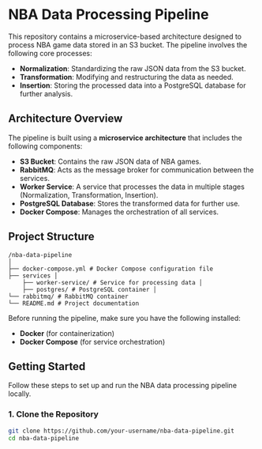 # NBA Data Processing Pipeline

This repository contains a microservice-based architecture designed to process NBA game data stored in an S3 bucket. The pipeline involves the following core processes:

- **Normalization**: Standardizing the raw JSON data from the S3 bucket.
- **Transformation**: Modifying and restructuring the data as needed.
- **Insertion**: Storing the processed data into a PostgreSQL database for further analysis.

## Architecture Overview

The pipeline is built using a **microservice architecture** that includes the following components:

- **S3 Bucket**: Contains the raw JSON data of NBA games.
- **RabbitMQ**: Acts as the message broker for communication between the services.
- **Worker Service**: A service that processes the data in multiple stages (Normalization, Transformation, Insertion).
- **PostgreSQL Database**: Stores the transformed data for further use.
- **Docker Compose**: Manages the orchestration of all services.

## Project Structure
``` plaintext
/nba-data-pipeline 
│ 
├── docker-compose.yml # Docker Compose configuration file 
├── services │ 
    ├── worker-service/ # Service for processing data │ 
    ├── postgres/ # PostgreSQL container │ 
└── rabbitmq/ # RabbitMQ container 
└── README.md # Project documentation
```

Before running the pipeline, make sure you have the following installed:

- **Docker** (for containerization)
- **Docker Compose** (for service orchestration)

## Getting Started

Follow these steps to set up and run the NBA data processing pipeline locally.

### 1. Clone the Repository

```bash
git clone https://github.com/your-username/nba-data-pipeline.git
cd nba-data-pipeline